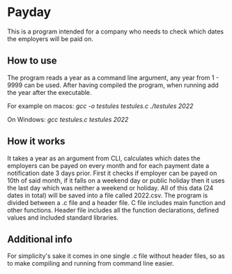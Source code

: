 # Payday
This is a program intended for a company who needs to check which dates the employers will be paid on.
## How to use
The program reads a year as a command line argument, any year from 1 - 9999 can be used. 
After having compiled the program, when running add the year after the executable. 

For example on macos:
*gcc -o testules testules.c
./testules 2022*

On Windows:
*gcc testules.c
testules 2022*
## How it works
It takes a year as an argument from CLI, calculates which dates the employers can be payed on every month and for 
each payment date a notification date 3 days prior. First it checks if employer can be payed on 10th of said month, 
if it falls on a weekend day or public holiday then it uses the last day which was neither a weekend or holiday. All of this data
(24 dates in total) will be saved into a file called 2022.csv. 
The program is divided between a .c file and a header file. C file includes main function and other functions. Header file
includes all the function declarations, defined values and included standard libraries. 
## Additional info
For simplicity's sake it comes in one single .c file without header files, so as to make compiling and running from command line easier. 

